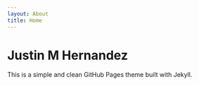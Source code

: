 ```yaml
---
layout: About
title: Home
---
```

#  Justin M Hernandez 
This is a simple and clean GitHub Pages theme built with Jekyll.
